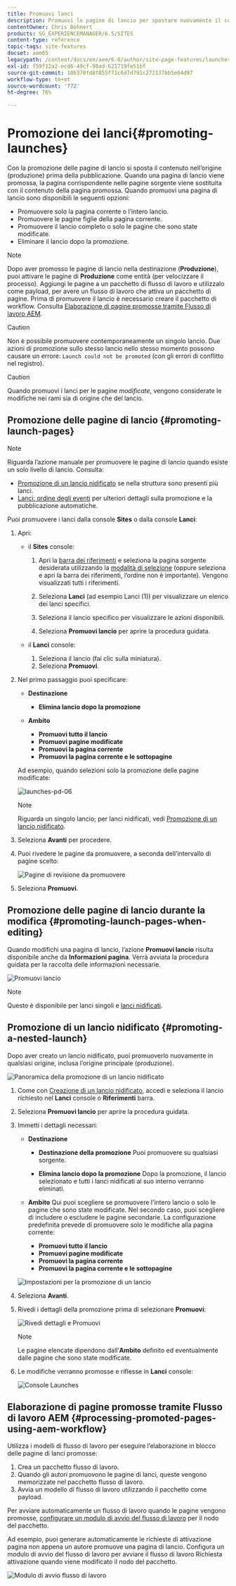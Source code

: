 ```yaml
---
title: Promuovi lanci
description: Promuovi le pagine di lancio per spostare nuovamente il contenuto nell’origine (produzione) prima della pubblicazione.
contentOwner: Chris Bohnert
products: SG_EXPERIENCEMANAGER/6.5/SITES
content-type: reference
topic-tags: site-features
docset: aem65
legacypath: /content/docs/en/aem/6-0/author/site-page-features/launches
exl-id: f59f12a2-ecd6-49cf-90ad-621719fe51bf
source-git-commit: 10b370fd8f855f71c6d7d791c272137bb5e04d97
workflow-type: tm+mt
source-wordcount: '772'
ht-degree: 76%

---
```


# Promozione dei lanci{#promoting-launches}

Con la promozione delle pagine di lancio si sposta il contenuto nell’origine (produzione) prima della pubblicazione. Quando una pagina di lancio viene promossa, la pagina corrispondente nelle pagine sorgente viene sostituita con il contenuto della pagina promossa. Quando promuovi una pagina di lancio sono disponibili le seguenti opzioni:

* Promuovere solo la pagina corrente o l’intero lancio.
* Promuovere le pagine figlie della pagina corrente.
* Promuovere il lancio completo o solo le pagine che sono state modificate.
* Eliminare il lancio dopo la promozione.

>[!NOTE]
>
>Dopo aver promosso le pagine di lancio nella destinazione (**Produzione**), puoi attivare le pagine di **Produzione** come entità (per velocizzare il processo). Aggiungi le pagine a un pacchetto di flusso di lavoro e utilizzalo come payload, per avere un flusso di lavoro che attiva un pacchetto di pagine. Prima di promuovere il lancio è necessario creare il pacchetto di workflow. Consulta [Elaborazione di pagine promosse tramite Flusso di lavoro AEM](#processing-promoted-pages-using-aem-workflow).

>[!CAUTION]
>
>Non è possibile promuovere contemporaneamente un singolo lancio. Due azioni di promozione sullo stesso lancio nello stesso momento possono causare un errore: `Launch could not be promoted` (con gli errori di conflitto nel registro).

>[!CAUTION]
>
>Quando promuovi i lanci per le pagine *modificate*, vengono considerate le modifiche nei rami sia di origine che del lancio.

## Promozione delle pagine di lancio {#promoting-launch-pages}

>[!NOTE]
>
>Riguarda l’azione manuale per promuovere le pagine di lancio quando esiste un solo livello di lancio. Consulta:
>
>* [Promozione di un lancio nidificato](#promoting-a-nested-launch) se nella struttura sono presenti più lanci.
>* [Lanci: ordine degli eventi](/help/sites-authoring/launches.md#launches-the-order-of-events) per ulteriori dettagli sulla promozione e la pubblicazione automatiche.
>

Puoi promuovere i lanci dalla console **Sites** o dalla console **Lanci**:

1. Apri:

   * il **Sites** console:

      1. Apri la [barra dei riferimenti](/help/sites-authoring/author-environment-tools.md#showingpagereferences) e seleziona la pagina sorgente desiderata utilizzando la [modalità di selezione](/help/sites-authoring/basic-handling.md) (oppure seleziona e apri la barra dei riferimenti, l’ordine non è importante). Vengono visualizzati tutti i riferimenti.

      1. Seleziona **Lanci** (ad esempio Lanci (1)) per visualizzare un elenco dei lanci specifici.
      1. Seleziona il lancio specifico per visualizzare le azioni disponibili.
      1. Seleziona **Promuovi lancio** per aprire la procedura guidata.

   * il **Lanci** console:

      1. Seleziona il lancio (fai clic sulla miniatura).
      1. Seleziona **Promuovi**.

1. Nel primo passaggio puoi specificare:

   * **Destinazione**

      * **Elimina lancio dopo la promozione**

   * **Ambito**

      * **Promuovi tutto il lancio**
      * **Promuovi pagine modificate**
      * **Promuovi la pagina corrente**
      * **Promuovi la pagina corrente e le sottopagine**

   Ad esempio, quando selezioni solo la promozione delle pagine modificate:

   ![launches-pd-06](assets/launches-pd-06.png)

   >[!NOTE]
   >
   >Riguarda un singolo lancio; per lanci nidificati, vedi [Promozione di un lancio nidificato](#promoting-a-nested-launch).

1. Seleziona **Avanti** per procedere.
1. Puoi rivedere le pagine da promuovere, a seconda dell’intervallo di pagine scelto:

   ![Pagine di revisione da promuovere](assets/chlimage_1-102.png)

1. Seleziona **Promuovi**.

## Promozione delle pagine di lancio durante la modifica {#promoting-launch-pages-when-editing}

Quando modifichi una pagina di lancio, l’azione **Promuovi lancio** risulta disponibile anche da **Informazioni pagina**. Verrà avviata la procedura guidata per la raccolta delle informazioni necessarie.

![Promuovi lancio](assets/chlimage_1-103.png)

>[!NOTE]
>
>Questo è disponibile per lanci singoli e [lanci nidificati](#promoting-a-nested-launch).

## Promozione di un lancio nidificato {#promoting-a-nested-launch}

Dopo aver creato un lancio nidificato, puoi promuoverlo nuovamente in qualsiasi origine, inclusa l’origine principale (produzione).

![Panoramica della promozione di un lancio nidificato](assets/chlimage_1-104.png)

1. Come con [Creazione di un lancio nidificato](#creatinganestedlaunchlaunchwithinalaunch), accedi e seleziona il lancio richiesto nel **Lanci** console o **Riferimenti** barra.
1. Seleziona **Promuovi lancio** per aprire la procedura guidata.

1. Immetti i dettagli necessari:

   * **Destinazione**

      * **Destinazione della promozione**
Puoi promuovere su qualsiasi sorgente.

      * **Elimina lancio dopo la promozione**
Dopo la promozione, il lancio selezionato e tutti i lanci nidificati al suo interno verranno eliminati.

   * **Ambito**
Qui puoi scegliere se promuovere l’intero lancio o solo le pagine che sono state modificate. Nel secondo caso, puoi scegliere di includere o escludere le pagine secondarie. La configurazione predefinita prevede di promuovere solo le modifiche alla pagina corrente:

      * **Promuovi tutto il lancio**
      * **Promuovi pagine modificate**
      * **Promuovi la pagina corrente**
      * **Promuovi la pagina corrente e le sottopagine**

   ![Impostazioni per la promozione di un lancio](assets/chlimage_1-105.png)

1. Seleziona **Avanti**.
1. Rivedi i dettagli della promozione prima di selezionare **Promuovi**:

   ![Rivedi dettagli e Promuovi](assets/chlimage_1-106.png)

   >[!NOTE]
   >
   >Le pagine elencate dipendono dall’**Ambito** definito ed eventualmente dalle pagine che sono state modificate.

1. Le modifiche verranno promosse e riflesse in **Lanci** console:

   ![Console Launches](assets/chlimage_1-107.png)

## Elaborazione di pagine promosse tramite Flusso di lavoro AEM {#processing-promoted-pages-using-aem-workflow}

Utilizza i modelli di flusso di lavoro per eseguire l’elaborazione in blocco delle pagine di lanci promosse:

1. Crea un pacchetto flusso di lavoro.
1. Quando gli autori promuovono le pagine di lanci, queste vengono memorizzate nel pacchetto flusso di lavoro.
1. Avvia un modello di flusso di lavoro utilizzando il pacchetto come payload.

Per avviare automaticamente un flusso di lavoro quando le pagine vengono promosse, [configurare un modulo di avvio del flusso di lavoro](/help/sites-administering/workflows-starting.md#workflows-launchers) per il nodo del pacchetto.

Ad esempio, puoi generare automaticamente le richieste di attivazione pagina non appena un autore promuove una pagina di lancio. Configura un modulo di avvio del flusso di lavoro per avviare il flusso di lavoro Richiesta attivazione quando viene modificato il nodo del pacchetto.

![Modulo di avvio flusso di lavoro](assets/chlimage_1-108.png)
